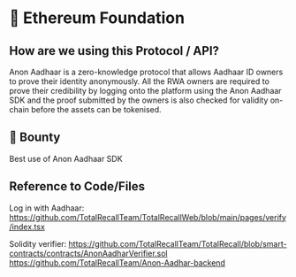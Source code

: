# :see_no_evil: Ethereum Foundation

## How are we using this Protocol / API?
Anon Aadhaar is a zero-knowledge protocol that allows Aadhaar ID owners to prove their identity anonymously. All the RWA owners are required to prove their credibility by logging onto the platform using the Anon Aadhaar SDK and the proof submitted by the owners is also checked for validity on-chain before the assets can be tokenised. 

## :money_with_wings: Bounty 
Best use of Anon Aadhaar SDK 

## Reference to Code/Files
Log in with Aadhaar: 
https://github.com/TotalRecallTeam/TotalRecallWeb/blob/main/pages/verify/index.tsx

Solidity verifier: 
https://github.com/TotalRecallTeam/TotalRecall/blob/smart-contracts/contracts/AnonAadharVerifier.sol
https://github.com/TotalRecallTeam/Anon-Aadhar-backend
